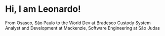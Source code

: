 # Hi, I am Leonardo!

From Osasco, São Paulo to the World
Dev at Bradesco Custody
System Analyst and Development at Mackenzie, Software Engineering at São Judas
